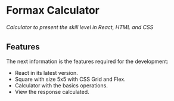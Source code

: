 # Formax Calculator
###### Calculator to present the skill level in React, HTML and CSS

## Features
The next information is the features required for the development:
- React in its latest version.
- Square with size 5x5 with CSS Grid and Flex.
- Calculator with the basics operations.
- View the response calculated.
